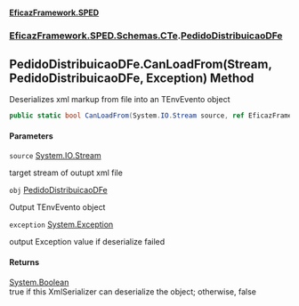 #### [EficazFramework.SPED](EficazFrameworkSPED.md 'EficazFramework SPED')
### [EficazFramework.SPED.Schemas.CTe](EficazFramework.SPED.Schemas.CTe.md 'EficazFramework.SPED.Schemas.CTe').[PedidoDistribuicaoDFe](EficazFramework.SPED.Schemas.CTe/PedidoDistribuicaoDFe.md 'EficazFramework.SPED.Schemas.CTe.PedidoDistribuicaoDFe')

## PedidoDistribuicaoDFe.CanLoadFrom(Stream, PedidoDistribuicaoDFe, Exception) Method

Deserializes xml markup from file into an TEnvEvento object

```csharp
public static bool CanLoadFrom(System.IO.Stream source, ref EficazFramework.SPED.Schemas.CTe.PedidoDistribuicaoDFe obj, ref System.Exception exception);
```
#### Parameters

<a name='EficazFramework.SPED.Schemas.CTe.PedidoDistribuicaoDFe.CanLoadFrom(System.IO.Stream,EficazFramework.SPED.Schemas.CTe.PedidoDistribuicaoDFe,System.Exception).source'></a>

`source` [System.IO.Stream](https://docs.microsoft.com/en-us/dotnet/api/System.IO.Stream 'System.IO.Stream')

target stream of outupt xml file

<a name='EficazFramework.SPED.Schemas.CTe.PedidoDistribuicaoDFe.CanLoadFrom(System.IO.Stream,EficazFramework.SPED.Schemas.CTe.PedidoDistribuicaoDFe,System.Exception).obj'></a>

`obj` [PedidoDistribuicaoDFe](EficazFramework.SPED.Schemas.CTe/PedidoDistribuicaoDFe.md 'EficazFramework.SPED.Schemas.CTe.PedidoDistribuicaoDFe')

Output TEnvEvento object

<a name='EficazFramework.SPED.Schemas.CTe.PedidoDistribuicaoDFe.CanLoadFrom(System.IO.Stream,EficazFramework.SPED.Schemas.CTe.PedidoDistribuicaoDFe,System.Exception).exception'></a>

`exception` [System.Exception](https://docs.microsoft.com/en-us/dotnet/api/System.Exception 'System.Exception')

output Exception value if deserialize failed

#### Returns
[System.Boolean](https://docs.microsoft.com/en-us/dotnet/api/System.Boolean 'System.Boolean')  
true if this XmlSerializer can deserialize the object; otherwise, false